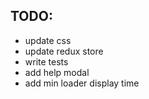 ## TODO:
- update css
- update redux store
- write tests
- add help modal
- add min loader display time

